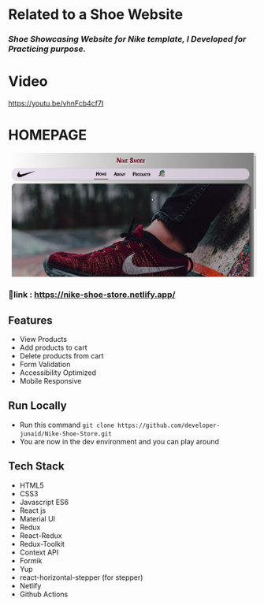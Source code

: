 # Related to a Shoe Website

### *Shoe Showcasing Website for Nike template, I Developed for Practicing purpose.*



# Video
https://youtu.be/vhnFcb4cf7I


# HOMEPAGE
<img src='/images/NikeSite.png'/>


### :link:link : https://nike-shoe-store.netlify.app/


## Features

- View Products
- Add products to cart
- Delete products from cart
- Form Validation
- Accessibility Optimized
- Mobile Responsive

## Run Locally 

- Run this command `git clone https://github.com/developer-junaid/Nike-Shoe-Store.git`
- You are now in the dev environment and you can play around 

## Tech Stack

- HTML5
- CSS3
- Javascript ES6
- React js
- Material UI
- Redux
- React-Redux
- Redux-Toolkit
- Context API
- Formik
- Yup
- react-horizontal-stepper (for stepper)
- Netlify
- Github Actions
